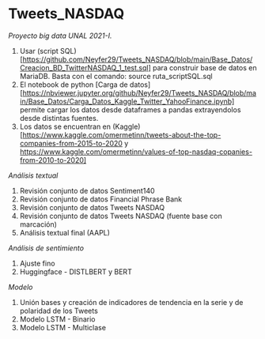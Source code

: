 # Tweets_NASDAQ
*Proyecto big data UNAL 2021-I.*

1. Usar (script SQL)[https://github.com/Neyfer29/Tweets_NASDAQ/blob/main/Base_Datos/Creacion_BD_TwitterNASDAQ_1_test.sql] para construir base de datos en MariaDB. Basta con el comando: source ruta_scriptSQL.sql
2. El notebook de python [Carga de datos][https://nbviewer.jupyter.org/github/Neyfer29/Tweets_NASDAQ/blob/main/Base_Datos/Carga_Datos_Kaggle_Twitter_YahooFinance.ipynb] permite cargar los datos desde dataframes a pandas extrayendolos desde distintas fuentes.
3. Los datos se encuentran en (Kaggle)[https://www.kaggle.com/omermetinn/tweets-about-the-top-companies-from-2015-to-2020 y https://www.kaggle.com/omermetinn/values-of-top-nasdaq-copanies-from-2010-to-2020]
 
 
 *Análisis textual*
 
 1. Revisión conjunto de datos Sentiment140 
 2. Revisión conjunto de datos Financial Phrase Bank
 3. Revisión conjunto de datos Tweets NASDAQ
 4. Revisión conjunto de datos Tweets NASDAQ (fuente base con marcación)
 5. Análisis textual final (AAPL)
 
 *Análisis de sentimiento*
 
 1. Ajuste fino
 2. Huggingface - DISTLBERT y BERT

 *Modelo*
 
 1. Unión bases y creación de indicadores de tendencia en la serie y de polaridad de los Tweets
 2. Modelo LSTM - Binario
 3. Modelo LSTM - Multiclase
 
